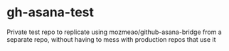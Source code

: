 # gh-asana-test

Private test repo to replicate using mozmeao/github-asana-bridge from a separate repo, without having to mess with production repos that use it
